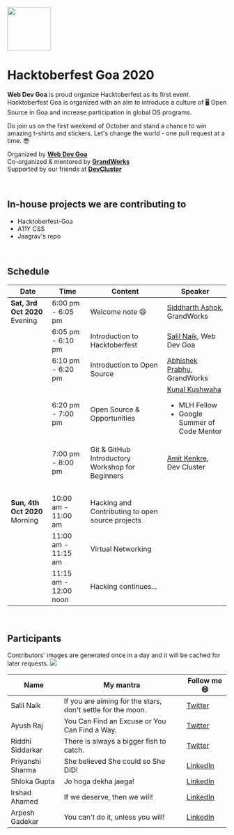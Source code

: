 <p>
    <a href="https://hacktoberfest.digitalocean.com/">
        <img src="https://raw.githubusercontent.com/salil-naik/hacktoberfest-goa/master/assets/hacktoberfest-H.svg" width="100px">
    </a>
</p>

# Hacktoberfest Goa 2020

**Web Dev Goa** is proud organize Hacktoberfest as its first event. Hacktoberfest Goa is organized with an aim to introduce a culture of 🖥️ Open Source in Goa and increase participation in global OS programs.

Do join us on the first weekend of October and stand a chance to win amazing t-shirts and stickers. Let's change the world - one pull request at a time. 😎

Organized by **[Web Dev Goa](https://twitter.com/WebDevGoa)**  
Co-organized & mentored by **[GrandWorks](http://grandworks.co/)**  
Supported by our friends at **[DevCluster](https://devcluster.community/)**

<br />

## In-house projects we are contributing to

<ul>
    <li>Hacktoberfest-Goa</li>
    <li>A11Y CSS</li>
    <li>Jaagrav's repo</li>
</ul>

<br />

## Schedule

| Date                                | Time                  | Content                                          | Speaker                                                                                                                         |
| ----------------------------------- | --------------------- | ------------------------------------------------ | ------------------------------------------------------------------------------------------------------------------------------- |
| <b>Sat, 3rd Oct 2020</b><br>Evening | 6:00 pm - 6:05 pm     | Welcome note 😄                                  | [Siddharth Ashok](https://www.linkedin.com/in/siddharthashok/), GrandWorks                                                      |
| &nbsp;                              | 6:05 pm - 6:10 pm     | Introduction to Hacktoberfest                    | [Salil Naik](https://www.linkedin.com/in/salilnaik/), Web Dev Goa                                                               |
| &nbsp;                              | 6:10 pm - 6:20 pm     | Introduction to Open Source                      | [Abhishek Prabhu](https://abyshakes.com/), GrandWorks                                                                           |
| &nbsp;                              | 6:20 pm - 7:00 pm     | Open Source & Opportunities                      | [Kunal Kushwaha](https://www.linkedin.com/in/kunal-kushwaha/) <ul><li>MLH Fellow</li><li>Google Summer of Code Mentor</li></ul> |
| &nbsp;                              | 7:00 pm - 8:00 pm     | Git & GitHub Introductory Workshop for Beginners | [Amit Kenkre](https://www.linkedin.com/in/amit-kenkre-705424177/), Dev Cluster                                                  |
| &nbsp;                              | &nbsp;                | &nbsp;                                           | &nbsp;                                                                                                                          |
| <b>Sun, 4th Oct 2020</b><br>Morning | 10:00 am - 11:00 am   | Hacking and Contributing to open source projects | &nbsp;                                                                                                                          |
| &nbsp;                              | 11:00 am - 11:15 am   | Virtual Networking                               | &nbsp;                                                                                                                          |
| &nbsp;                              | 11:15 am - 12:00 noon | Hacking continues...                             |

<br />

## Participants

Contributors' images are generated once in a day and it will be cached for later requests.
<a href="https://github.com/webdevgoa/hacktoberfest-goa/graphs/contributors">
<img src="https://contributors-img.web.app/image?repo=webdevgoa/hacktoberfest-goa" />
</a>

| Name             | My mantra                                                   | Follow me 😄                                               |
| ---------------- | ----------------------------------------------------------- | ---------------------------------------------------------- |
| Salil Naik       | If you are aiming for the stars, don't settle for the moon. | [Twitter](https://twitter.com/__salil_naik__)              |
| Ayush Raj        | You Can Find an Excuse or You Can Find a Way.               | [Twitter](https://twitter.com/AyushRa49585623)             |
| Riddhi Siddarkar | There is always a bigger fish to catch.                     | [Twitter](https://twitter.com/siddarkar)                   |
| Priyanshi Sharma | She believed She could so She DID!                          | [LinkedIn](https://www.linkedin.com/in/priyanshi-sharma-/) |
| Shloka Gupta     | Jo hoga dekha jaega!                                        | [LinkedIn](www.linkedin.com/in/shloka-gupta-45b974157)     |
| Irshad Ahamed    | If we deserve, then we will!                                | [LinkedIn](www.linkedin.com/in/irshad101)                  |
| Arpesh Gadekar   | You can't do it, unless you will!                           | [LinkedIn](www.linkedin.com/in/arpesh28)                   |
